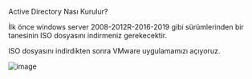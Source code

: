 Active Directory Nası Kurulur?

İlk önce windows server 2008-2012R-2016-2019 gibi sürümlerinden bir tanesinin ISO dosyasını indirmeniz gerekecektir.

ISO dosyasını indirdikten sonra VMware uygulamamızı açıyoruz.


![image](https://github.com/ugurcomptech/active-directory/assets/133202238/e3970b0e-3915-412a-95a4-d8c99cabad41)
